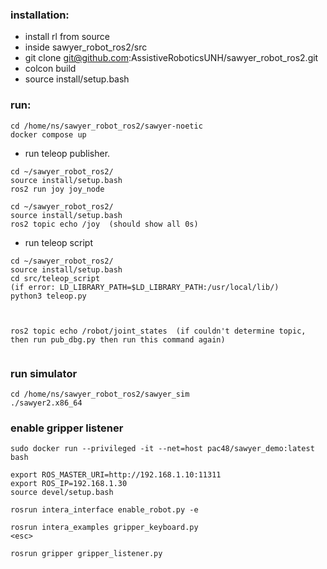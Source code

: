 ### installation: 
* install rl from source
* inside sawyer_robot_ros2/src
* git clone git@github.com:AssistiveRoboticsUNH/sawyer_robot_ros2.git
* colcon build
* source install/setup.bash

### run:
```
cd /home/ns/sawyer_robot_ros2/sawyer-noetic
docker compose up
```
* run teleop publisher.


```
cd ~/sawyer_robot_ros2/
source install/setup.bash
ros2 run joy joy_node
```


```
cd ~/sawyer_robot_ros2/
source install/setup.bash
ros2 topic echo /joy  (should show all 0s)
```

* run teleop script
```
cd ~/sawyer_robot_ros2/
source install/setup.bash
cd src/teleop_script
(if error: LD_LIBRARY_PATH=$LD_LIBRARY_PATH:/usr/local/lib/)
python3 teleop.py

 

ros2 topic echo /robot/joint_states  (if couldn't determine topic, then run pub_dbg.py then run this command again)


```

### run simulator 
```
cd /home/ns/sawyer_robot_ros2/sawyer_sim
./sawyer2.x86_64
```

### enable gripper listener
```
sudo docker run --privileged -it --net=host pac48/sawyer_demo:latest bash

export ROS_MASTER_URI=http://192.168.1.10:11311
export ROS_IP=192.168.1.30
source devel/setup.bash

rosrun intera_interface enable_robot.py -e

rosrun intera_examples gripper_keyboard.py
<esc>
 
rosrun gripper gripper_listener.py

```
